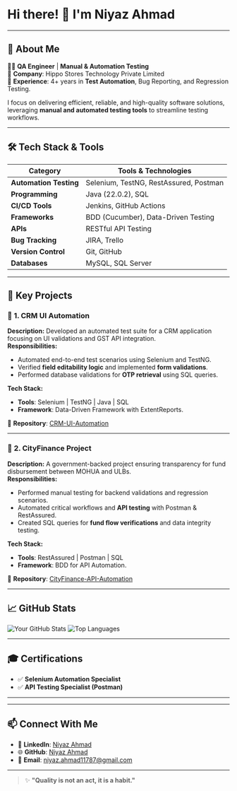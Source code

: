 # Hi there! 👋 I'm **Niyaz Ahmad**

---

## 🚀 About Me

👨‍💻 **QA Engineer** | **Manual & Automation Testing**  
💼 **Company**: Hippo Stores Technology Private Limited  
🔧 **Experience**: 4+ years in **Test Automation**, Bug Reporting, and Regression Testing.  

I focus on delivering efficient, reliable, and high-quality software solutions, leveraging **manual and automated testing tools** to streamline testing workflows.

---

## 🛠️ Tech Stack & Tools

| **Category**           | **Tools & Technologies**                                |
|------------------------|--------------------------------------------------------|
| **Automation Testing** | Selenium, TestNG, RestAssured, Postman                 |
| **Programming**        | Java (22.0.2), SQL                                    |
| **CI/CD Tools**        | Jenkins, GitHub Actions                               |
| **Frameworks**         | BDD (Cucumber), Data-Driven Testing                   |
| **APIs**               | RESTful API Testing                                   |
| **Bug Tracking**       | JIRA, Trello                                          |
| **Version Control**    | Git, GitHub                                           |
| **Databases**          | MySQL, SQL Server                                     |

---

## 📌 Key Projects

### 🚀 **1. CRM UI Automation**

**Description:** Developed an automated test suite for a CRM application focusing on UI validations and GST API integration.  
**Responsibilities:**
- Automated end-to-end test scenarios using Selenium and TestNG.  
- Verified **field editability logic** and implemented **form validations**.  
- Performed database validations for **OTP retrieval** using SQL queries.  

**Tech Stack:**
- **Tools**: Selenium | TestNG | Java | SQL  
- **Framework**: Data-Driven Framework with ExtentReports.  

📝 **Repository**: [CRM-UI-Automation]()

---

### 🚀 **2. CityFinance Project**

**Description:** A government-backed project ensuring transparency for fund disbursement between MOHUA and ULBs.  
**Responsibilities:**
- Performed manual testing for backend validations and regression scenarios.  
- Automated critical workflows and **API testing** with Postman & RestAssured.  
- Created SQL queries for **fund flow verifications** and data integrity testing.  

**Tech Stack:**
- **Tools**: RestAssured | Postman | SQL  
- **Framework**: BDD for API Automation.  

📝 **Repository**: [CityFinance-API-Automation]()

---

## 📈 GitHub Stats

![Your GitHub Stats](https://github-readme-stats.vercel.app/api?username=niyazahmad11787&show_icons=true&theme=radical)
![Top Languages](https://github-readme-stats.vercel.app/api/top-langs/?username=niyazahmad11787&layout=compact&theme=radical)

---

## 🎓 Certifications  
 
- ✅ **Selenium Automation Specialist**  
- ✅ **API Testing Specialist (Postman)**  

---

---

## 📫 Connect With Me  

- 💼 **LinkedIn**: [Niyaz Ahmad](https://www.linkedin.com/in/niyaz-ahmad-2b45b2249)  
- 🌐 **GitHub**: [Niyaz Ahmad](https://github.com/niyazahmad11787)  
- 📧 **Email**: niyaz.ahmad11787@gmail.com  

---

> ✨ **"Quality is not an act, it is a habit."**  
